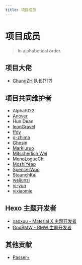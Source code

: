 ```yaml
---
title: 项目成员
---
```


# 项目成员


> In alphabetical order.

## 项目大佬

- [ChungZH](https://chungzh.cn/) 队长(???)

## 项目共同维护者

- Alpha1022
- [Anoyer](https://anoyer.cn/)
- Hun Dean
- [leonGravel](https://leongravel.com/)
- [ffdy](https://ffdy.github.io/)
- [g-zhima](https://g-zhima.github.io)
- [Ghosin](https://www.ghosin.com/)
- [Markjuruo](https://markjuruo.ooo/)
- [Mitscherlich Wei](https://mitscherlich.me/) 
- [MonoLogueChi](https://www.xxwhite.com/)
- [MoshiYeap](https://MoshiYeap.github.io/)
- [SpencerWoo](https://spencerwoo.com/)
- [StaunchKai](https://staunchkai.com/)
- [weijunzi](https://weijunzii.github.io/)
- [yi-yun](https://yi-yun.github.io/)
- [yixiaomie](https://daiwen.me/)

## Hexo 主题开发者

- [xaoxuu - Material X 主题开发者](https://xaoxuu.com/wiki/material-x/)
- [GodBMW - BMW 主题开发者](https://godbmw.com/)

## 其他贡献

- [Passer+](http://www.wrpotter.com)
